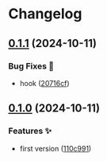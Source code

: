 # Changelog

## [0.1.1](https://github.com/hugomods/baidu-analytics/compare/v0.1.0...v0.1.1) (2024-10-11)


### Bug Fixes 🐞

* hook ([20716cf](https://github.com/hugomods/baidu-analytics/commit/20716cfdc40fcebc030de877646a63f7025b7c97))

## [0.1.0](https://github.com/hugomods/baidu-analytics/compare/v0.0.1...v0.1.0) (2024-10-11)


### Features ✨

* first version ([110c991](https://github.com/hugomods/baidu-analytics/commit/110c991feb20faaf29c8ff0211a23bd60e8da695))
